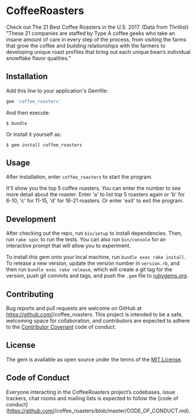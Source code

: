 # CoffeeRoasters

Check out The 21 Best Coffee Roasters in the U.S. 2017.
(Data from Thrillist)
"These 21 companies are staffed by Type A coffee geeks who take an insane amount of care in every step of the process, from visiting the farms that grow the coffee and building relationships with the farmers to developing unique roast profiles that bring out each unique bean’s individual snowflake flavor qualities."

## Installation

Add this line to your application's Gemfile:

```ruby
gem 'coffee_roasters'
```

And then execute:

    $ bundle

Or install it yourself as:

    $ gem install coffee_roasters

## Usage

After installation, enter <code>coffee_roasters</code> to start the program.

It'll show you the top 5 coffee roasters. You can enter the number to see more detail about the roaster.
Enter 'a' to list top 5 roasters again or 'b' for 6-10, 'c' for 11-15, 'd' for 16-21 roasters.
Or enter 'exit' to exit the program.

## Development

After checking out the repo, run `bin/setup` to install dependencies. Then, run `rake spec` to run the tests. You can also run `bin/console` for an interactive prompt that will allow you to experiment.

To install this gem onto your local machine, run `bundle exec rake install`. To release a new version, update the version number in `version.rb`, and then run `bundle exec rake release`, which will create a git tag for the version, push git commits and tags, and push the `.gem` file to [rubygems.org](https://rubygems.org).

## Contributing

Bug reports and pull requests are welcome on GitHub at https://github.com/<github username>/coffee_roasters. This project is intended to be a safe, welcoming space for collaboration, and contributors are expected to adhere to the [Contributor Covenant](http://contributor-covenant.org) code of conduct.

## License

The gem is available as open source under the terms of the [MIT License](https://opensource.org/licenses/MIT).

## Code of Conduct

Everyone interacting in the CoffeeRoasters project’s codebases, issue trackers, chat rooms and mailing lists is expected to follow the [code of conduct](https://github.com/<github username>/coffee_roasters/blob/master/CODE_OF_CONDUCT.md).
